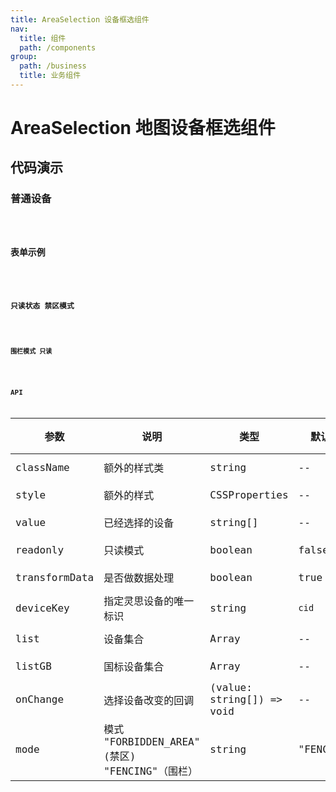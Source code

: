 ```yaml
---
title: AreaSelection 设备框选组件
nav:
  title: 组件
  path: /components
group:
  path: /business
  title: 业务组件
---
```


# AreaSelection 地图设备框选组件

## 代码演示

### 普通设备

<code src="./demo/demo-01.tsx" />

### 表单示例

<code src="./demo/demo-02.tsx" />

### 只读状态 禁区模式

<code src="./demo/demo-03.tsx" />

### 围栏模式 只读

<code src="./demo/demo-04.tsx" />

## API

| 参数          | 说明                                           | 类型                      | 默认值    | 版本 |
| ------------- | ---------------------------------------------- | ------------------------- | --------- | ---- |
| className     | 额外的样式类                                   | string                    | --        | --   |
| style         | 额外的样式                                     | CSSProperties             | --        | --   |
| value         | 已经选择的设备                                 | string[]                  | --        | --   |
| readonly      | 只读模式                                       | boolean                   | false     | --   |
| transformData | 是否做数据处理                                 | boolean                   | true      | --   |
| deviceKey     | 指定灵思设备的唯一标识                         | string                    | `cid`     | --   |
| list          | 设备集合                                       | Array                     | --        | --   |
| listGB        | 国标设备集合                                   | Array                     | --        | --   |
| onChange      | 选择设备改变的回调                             | (value: string[]) => void | --        | --   |
| mode          | 模式 "FORBIDDEN_AREA" (禁区) "FENCING"（围栏） | string                    | "FENCING" | --   |
